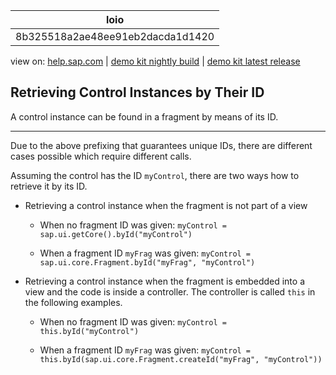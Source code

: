 | loio |
| -----|
| 8b325518a2ae48ee91eb2dacda1d1420 |

<div id="loio">

view on: [help.sap.com](https://help.sap.com/viewer/DRAFT/3237636b137e43519a20ad5513c49ccb/latest/en-US/8b325518a2ae48ee91eb2dacda1d1420.html) | [demo kit nightly build](https://openui5nightly.hana.ondemand.com/#/topic/8b325518a2ae48ee91eb2dacda1d1420) | [demo kit latest release](https://openui5.hana.ondemand.com/#/topic/8b325518a2ae48ee91eb2dacda1d1420)</div>
<!-- loio8b325518a2ae48ee91eb2dacda1d1420 -->

## Retrieving Control Instances by Their ID

A control instance can be found in a fragment by means of its ID.

***

Due to the above prefixing that guarantees unique IDs, there are different cases possible which require different calls.

Assuming the control has the ID `myControl`, there are two ways how to retrieve it by its ID.

-   Retrieving a control instance when the fragment is not part of a view
    -   When no fragment ID was given: `myControl = sap.ui.getCore().byId("myControl")`

    -   When a fragment ID `myFrag` was given: `myControl = sap.ui.core.Fragment.byId("myFrag", "myControl")`

-   Retrieving a control instance when the fragment is embedded into a view and the code is inside a controller. The controller is called `this` in the following examples.

    -   When no fragment ID was given: `myControl = this.byId("myControl")`

    -   When a fragment ID `myFrag` was given: `myControl = this.byId(sap.ui.core.Fragment.createId("myFrag", "myControl"))`


